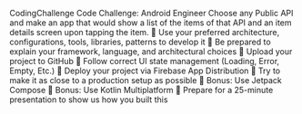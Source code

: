 CodingChallenge
Code Challenge: Android Engineer Choose any Public API and make an app that would show a list of the items of that API and an item details screen upon tapping the item.  Use your preferred architecture, configurations, tools, libraries, patterns to develop it  Be prepared to explain your framework, language, and architectural choices  Upload your project to GitHub  Follow correct UI state management (Loading, Error, Empty, Etc.)  Deploy your project via Firebase App Distribution  Try to make it as close to a production setup as possible  Bonus: Use Jetpack Compose  Bonus: Use Kotlin Multiplatform  Prepare for a 25-minute presentation to show us how you built this
